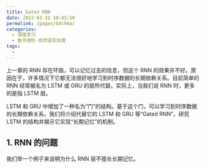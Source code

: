 ```yaml
---
title: Gated RNN
date: 2022-03-31 10:43:50
permalink: /pages/b4c94a/
categories:
  - 深度学习
  - 鱼书进阶-自然语言处理
tags:
  - 
---
```


上一章的 RNN 存在环路，可以记忆过去的信息，但这个 RNN 的效果并不好。原因在于，许多情况下它都无法很好地学习到时序数据的长期依赖关系。目前简单的 RNN 经常被名为 LSTM 或 GRU 的层所代替。实际上，当我们说 RNN 时，更多的是指 LSTM 层。

LSTM 和 GRU 中增加了一种名为“门”的结构。基于这个门，可以学习到时序数据的长期依赖关系。我们将介绍代替它的 LSTM 和 GRU 等“Gated RNN”，研究 LSTM 的结构并揭示它实现“长期记忆”的机制。

## 1. RNN 的问题

我们举一个例子来说明为什么 RNN 层不擅长长期记忆。